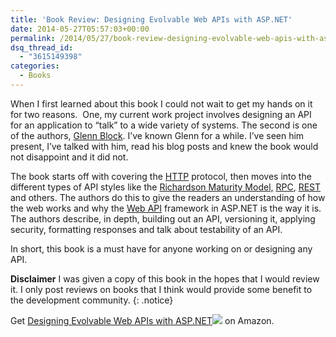 ```yaml
---
title: 'Book Review: Designing Evolvable Web APIs with ASP.NET'
date: 2014-05-27T05:57:03+00:00
permalink: /2014/05/27/book-review-designing-evolvable-web-apis-with-asp-net/
dsq_thread_id:
  - "3615149398"
categories:
  - Books
---
```

When I first learned about this book I could not wait to get my hands on it for two reasons.  One, my current work project involves designing an API for an application to “talk” to a wide variety of systems. The second is one of the authors, [Glenn Block](http://codebetter.com/glennblock/). I’ve known Glenn for a while. I’ve seen him present, I’ve talked with him, read his blog posts and knew the book would not disappoint and it did not.

The book starts off with covering the [HTTP](http://en.wikipedia.org/wiki/HTTP) protocol, then moves into the different types of API styles like the [Richardson Maturity Model,](http://martinfowler.com/articles/richardsonMaturityModel.html) [RPC](http://en.wikipedia.org/wiki/Remote_procedure_call), [REST](http://en.wikipedia.org/wiki/REST) and others. The authors do this to give the readers an understanding of how the web works and why the [Web API](http://www.asp.net/web-api) framework in ASP.NET is the way it is. The authors describe, in depth, building out an API, versioning it, applying security, formatting responses and talk about testability of an API.

In short, this book is a must have for anyone working on or designing any API.

**Disclaimer** I was given a copy of this book in the hopes that I would review it. I only post reviews on books that I think would provide some benefit to the development community.
{: .notice}

Get [Designing Evolvable Web APIs with ASP.NET](http://www.amazon.com/gp/product/1449337716/ref=as_li_tl?ie=UTF8&camp=1789&creative=390957&creativeASIN=1449337716&linkCode=as2&tag=beyondthebasic0e&linkId=ZQBIH5TTOE2YWAZP)![](http://ir-na.amazon-adsystem.com/e/ir?t=beyondthebasic0e&l=as2&o=1&a=1449337716) on Amazon.